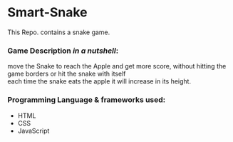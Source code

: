 # Smart-Snake
This Repo. contains a snake game.<br>

### Game Description *in a nutshell*:
move the Snake to reach the Apple and get more score, without hitting the game borders or hit the snake with itself <br>
each time the snake eats the apple it will increase in its height.<br>

### Programming Language & frameworks used:
- HTML
- CSS
- JavaScript
